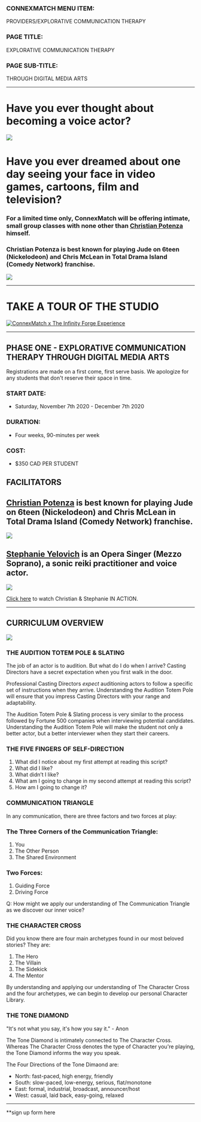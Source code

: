 <html>
<head></head>

<body>

### CONNEXMATCH MENU ITEM: 
PROVIDERS/EXPLORATIVE COMMUNICATION THERAPY

### PAGE TITLE: 
EXPLORATIVE COMMUNICATION THERAPY

### PAGE SUB-TITLE: 
THROUGH DIGITAL MEDIA ARTS

 * * *

# Have you ever thought about becoming a voice actor?

<IMG SRC = "https://i.imgur.com/1KO9vqx.jpg">

# Have you ever dreamed about one day seeing your face in video games, cartoons, film and television?

### For a limited time only, ConnexMatch will be offering intimate, small group classes with none other than [Christian Potenza](https://youtu.be/WmtTnG1B2Qg) himself.

### Christian Potenza is best known for playing Jude on 6teen (Nickelodeon) and Chris McLean in Total Drama Island (Comedy Network) franchise.

<img src = "https://m.media-amazon.com/images/M/MV5BMTYyNDA4ODgwNl5BMl5BanBnXkFtZTgwNzQ4MTYxNzE@._V1_SY1000_CR0,0,1501,1000_AL_.jpg">

* * *

# TAKE A TOUR OF THE STUDIO

[![ConnexMatch x The Infinity Forge Experience](https://i.imgur.com/QgfM4ZV.jpg)](http://www.youtube.com/watch?v=SejB4Ortfwg "ConnexMatch x The Infinity Forge Experience")


* * *

## PHASE ONE - EXPLORATIVE COMMUNICATION THERAPY THROUGH DIGITAL MEDIA ARTS

Registrations are made on a first come, first serve basis. We apologize for any students that don't reserve their space in time.


### START DATE: 
- Saturday, November 7th 2020 - December 7th 2020


### DURATION: 
- Four weeks, 90-minutes per week


### COST: 
- $350 CAD PER STUDENT


## FACILITATORS

## [Christian Potenza](https://www.imdb.com/name/nm0693066/) is best known for playing Jude on 6teen (Nickelodeon) and Chris McLean in Total Drama Island (Comedy Network) franchise.

<img src = "https://theseeker.ca/wp-content/uploads/2017/04/CAPE-012-Christian-Potenza.jpg">

## [Stephanie Yelovich](https://www.facebook.com/watch/?v=594976971371259) is an Opera Singer (Mezzo Soprano), a sonic reiki practitioner and voice actor.

[<img src = "https://i.imgur.com/nKchu08.png">](https://www.facebook.com/274494713084734/videos/594976971371259)

[Click here](https://www.facebook.com/watch/?v=3038585346220366) to watch Christian & Stephanie IN ACTION.


* * * 

## CURRICULUM OVERVIEW

<img src = "https://i.imgur.com/mlSiDGc.png">

### THE AUDITION TOTEM POLE & SLATING

The job of an actor is to audition. But what do I do when I arrive? Casting Directors have a secret expectation when you first walk in the door.

Professional Casting Directors *expect* auditioning actors to follow a specific set of instructions when they arrive. Understanding the Audition Totem Pole will ensure that you impress Casting Directors with your range and adaptability.

The Audition Totem Pole & Slating process is very similar to the process followed by Fortune 500 companies when interviewing potential candidates. Understanding the Audition Totem Pole will make the student not only a better actor, but a better interviewer when they start their careers.


### THE FIVE FINGERS OF SELF-DIRECTION

1. What did I notice about my first attempt at reading this script? 
2. What did I like? 
3. What didn’t I like? 
4. What am I going to change in my second attempt at reading this script?
5. How am I going to change it?


### COMMUNICATION TRIANGLE

In any communication, there are three factors and two forces at play:


### The Three Corners of the Communication Triangle:

1. You
2. The Other Person
3. The Shared Environment

### Two Forces: 

1. Guiding Force
2. Driving Force

Q: How might we apply our understanding of The Communication Triangle as we discover our inner voice?


### THE CHARACTER CROSS

Did you know there are four main archetypes found in our most beloved stories? They are:

1. The Hero
2. The Villain
3. The Sidekick
4. The Mentor

By understanding and applying our understanding of The Character Cross and the four archetypes, we can begin to develop our personal Character Library.


### THE TONE DIAMOND

"It's not what you say, it's how you say it." - Anon

The Tone Diamond is intimately connected to The Character Cross. Whereas The Character Cross denotes the type of Character you're playing, the Tone Diamond informs the way you speak.

The Four Directions of the Tone Dimaond are:
- North: fast-paced, high energy, friendly
- South: slow-paced, low-energy, serious, flat/monotone
- East: formal, industrial, broadcast, announcer/host
- West: casual, laid back, easy-going, relaxed

* * * 

**sign up form here
</BODY>
</html>
